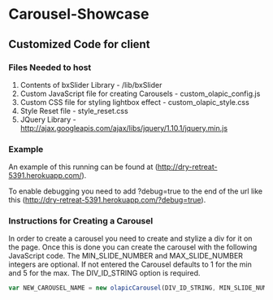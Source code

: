 # Carousel-Showcase

## Customized Code for client

### Files Needed to host

1. Contents of bxSlider Library - /lib/bxSlider
2. Custom JavaScript file for creating Carousels - custom_olapic_config.js
3. Custom CSS file for styling lightbox effect - custom_olapic_style.css
4. Style Reset file - style_reset.css
5. JQuery Library - http://ajax.googleapis.com/ajax/libs/jquery/1.10.1/jquery.min.js

### Example

An example of this running can be found at (http://dry-retreat-5391.herokuapp.com/).

To enable debugging you need to add ?debug=true to the end of the url like this (http://dry-retreat-5391.herokuapp.com/?debug=true).

### Instructions for Creating a Carousel

In order to create a carousel you need to create and stylize a div for it on the page. Once this is done you can create the carousel with the following JavaScript code. The MIN_SLIDE_NUMBER and MAX_SLIDE_NUMBER integers are optional. If not entered the Carousel defaults to 1 for the min and 5 for the max. The DIV_ID_STRING option is required.

```javascript
var NEW_CAROUSEL_NAME = new olapicCarousel(DIV_ID_STRING, MIN_SLIDE_NUMBER, MAX_SLIDE_NUMBER);
```
